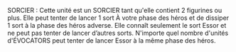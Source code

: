 SORCIER : Cette unité est un SORCIER
tant qu'elle contient 2 figurines ou
plus. Elle peut tenter de lancer 1 sort
À votre phase des héros et de dissiper
1 sort à la phase des héros adverse.
Elle connaît seulement le sort Essor
et ne peut pas tenter de lancer d’autres
sorts. N'importe quel nombre d'unités
d'ÉVOCATORS peut tenter de lancer
Essor à la même phase des héros.